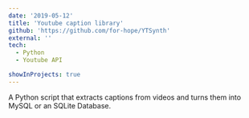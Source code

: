 ```yaml
---
date: '2019-05-12'
title: 'Youtube caption library'
github: 'https://github.com/for-hope/YTSynth'
external: ''
tech:
  - Python
  - Youtube API

showInProjects: true
---
```


A Python script that extracts captions from videos and turns them into MySQL or an SQLite Database.
